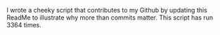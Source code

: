 I wrote a cheeky script that contributes to my Github by updating this ReadMe to illustrate why more than commits matter. This script has run 3364 times.